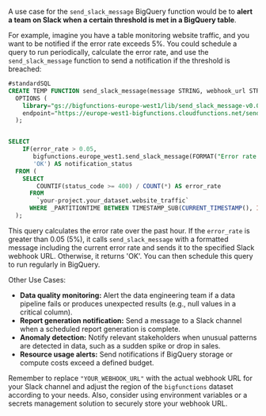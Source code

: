 A use case for the `send_slack_message` BigQuery function would be to **alert a team on Slack when a certain threshold is met in a BigQuery table**.

For example, imagine you have a table monitoring website traffic, and you want to be notified if the error rate exceeds 5%.  You could schedule a query to run periodically, calculate the error rate, and use the `send_slack_message` function to send a notification if the threshold is breached:

```sql
#standardSQL
CREATE TEMP FUNCTION send_slack_message(message STRING, webhook_url STRING) RETURNS STRING
  OPTIONS (
    library="gs://bigfunctions-europe-west1/lib/send_slack_message-v0.0.1.js",
    endpoint="https://europe-west1-bigfunctions.cloudfunctions.net/send_slack_message-v0.0.1" -- Update to the same region as where your query is run.
  );


SELECT
    IF(error_rate > 0.05,
       bigfunctions.europe_west1.send_slack_message(FORMAT("Error rate exceeded 5%%! Current rate: %f", error_rate), "YOUR_WEBHOOK_URL"),
       'OK') AS notification_status
  FROM (
    SELECT
        COUNTIF(status_code >= 400) / COUNT(*) AS error_rate
      FROM
        `your-project.your_dataset.website_traffic`
      WHERE _PARTITIONTIME BETWEEN TIMESTAMP_SUB(CURRENT_TIMESTAMP(), INTERVAL 1 HOUR) AND CURRENT_TIMESTAMP()
  );

```

This query calculates the error rate over the past hour. If the `error_rate` is greater than 0.05 (5%), it calls `send_slack_message` with a formatted message including the current error rate and sends it to the specified Slack webhook URL. Otherwise, it returns 'OK'.  You can then schedule this query to run regularly in BigQuery.

Other Use Cases:

* **Data quality monitoring:** Alert the data engineering team if a data pipeline fails or produces unexpected results (e.g., null values in a critical column).
* **Report generation notification:** Send a message to a Slack channel when a scheduled report generation is complete.
* **Anomaly detection:**  Notify relevant stakeholders when unusual patterns are detected in data, such as a sudden spike or drop in sales.
* **Resource usage alerts:** Send notifications if BigQuery storage or compute costs exceed a defined budget.

Remember to replace `"YOUR_WEBHOOK_URL"` with the actual webhook URL for your Slack channel and adjust the region of the `bigfunctions` dataset according to your needs. Also, consider using environment variables or a secrets management solution to securely store your webhook URL.
